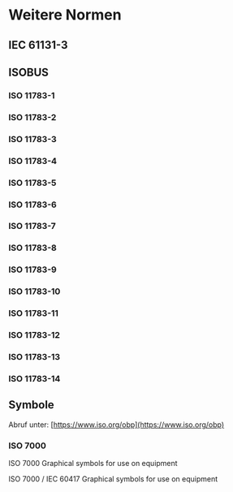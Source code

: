 # Weitere Normen

## IEC 61131-3

## ISOBUS

### ISO 11783-1

### ISO 11783-2

### ISO 11783-3

### ISO 11783-4

### ISO 11783-5

### ISO 11783-6

### ISO 11783-7

### ISO 11783-8

### ISO 11783-9

### ISO 11783-10

### ISO 11783-11

### ISO 11783-12

### ISO 11783-13

### ISO 11783-14

## Symbole

Abruf unter: [https://www.iso.org/obp](https://www.iso.org/obp)


### ISO 7000

ISO 7000 Graphical symbols for use on equipment

ISO 7000 / IEC 60417 Graphical symbols for use on equipment





